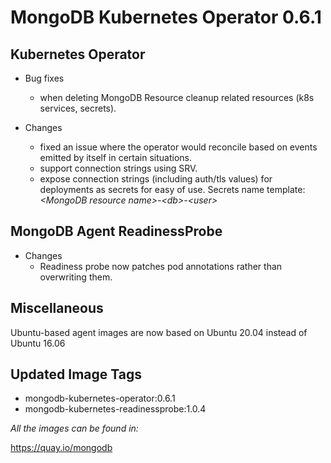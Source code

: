 # MongoDB Kubernetes Operator 0.6.1

## Kubernetes Operator

- Bug fixes
  - when deleting MongoDB Resource cleanup related resources (k8s services, secrets).
  
- Changes
  - fixed an issue where the operator would reconcile based on events emitted by itself in certain situations.
  - support connection strings using SRV.
  - expose connection strings (including auth/tls values) for deployments as secrets for easy of use. Secrets name template: _\<MongoDB resource name\>-\<db\>-\<user\>_

## MongoDB Agent ReadinessProbe

- Changes
  - Readiness probe now patches pod annotations rather than overwriting them.
  
## Miscellaneous
Ubuntu-based agent images are now based on Ubuntu 20.04 instead of Ubuntu 16.06

## Updated Image Tags

- mongodb-kubernetes-operator:0.6.1
- mongodb-kubernetes-readinessprobe:1.0.4

_All the images can be found in:_

https://quay.io/mongodb
